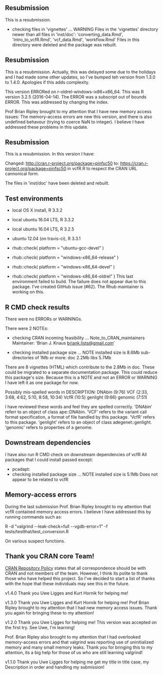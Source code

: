 

## Resubmission
This is a resubmission.

* checking files in 'vignettes' ... WARNING
Files in the 'vignettes' directory newer than all files in 'inst/doc':
  'converting_data.Rmd', 'intro_to_vcfR.Rmd', 'vcf_data.Rmd',
    'workflow.Rmd'
Files in this directory were deleted and the package was rebuilt.

## Resubmission
This is a resubmission.
Actually, this was delayed some due to the holidays and I had made some other updates, so I've bumped teh version from 1.3.0 to 1.4.0.
Apologies if this adds complexity.

This version ERRORed on r-oldrel-windows-ix86+x86_64.
This was R version 3.2.5 (2016-04-14).
The ERROR was a subscript out of bounds ERROR.
This was addressed by changing the index.

Prof Brian Ripley brought to my attention that I have new memory access issues:
The memory-access errors are new this version, and there is also undefined behavour (trying to coerce NaN to integer).
I believe I have addressed these problems in this update.

## Resubmission
This is a resubmission. In this version I have:

Changed:
http://cran.r-project.org/package=pinfsc50
to:
https://cran.r-project.org/package=pinfsc50
in vcfR.R to respect the CRAN URL cannonical form.

The files in 'inst/doc' have been deleted and rebuilt.


## Test environments
* local OS X install, R 3.3.2
* local ubuntu 16.04 LTS, R 3.3.2
* local ubuntu 16.04 LTS, R 3.2.5
* ubuntu 12.04 (on travis-ci), R 3.3.1
* rhub::check( platform = "ubuntu-gcc-devel" )
* rhub::check( platform = "windows-x86_64-release" )
* rhub::check( platform = "windows-x86_64-devel" )

* rhub::check( platform = "windows-x86_64-oldrel" ) 
This last environment failed to build.
The failure does not appear due to this package.
I've created GitHub issue (#62).
The Rhub maintainer is working on this.


## R CMD check results
There were no ERRORs or WARNINGs. 

There were 2 NOTEs:

* checking CRAN incoming feasibility ... Note_to_CRAN_maintainers
Maintainer: ‘Brian J. Knaus <briank.lists@gmail.com>’

* checking installed package size ... NOTE
  installed size is  8.6Mb
  sub-directories of 1Mb or more:
    doc    2.2Mb
    libs   5.7Mb

There are 8 vignettes (HTML) which contribute to the 2.8Mb in doc.
These could be migrated to a separate documentation package.
This could reduce this package's size.
Because this is a NOTE and not an ERROR or WARNING I have left it as one package for now.


Possibly mis-spelled words in DESCRIPTION:
  DNAbin (9:76)
  VCF (2:33, 3:68, 4:62, 5:10, 8:58, 10:34)
  VcfR (10:5)
  genlight (9:66)
  genomic (7:51)

I have reviewed these words and feel they are spelled correctly.
'DNAbin' referr to an object of class ape::DNAbin.
'VCF' refers to the variant call format specification, a format of file handled by this package.
'VcfR' refers to this package.
'genlight' refers to an object of class adegenet::genlight.
'genomic' refers to properties of a genome.


## Downstream dependencies

I have also run R CMD check on downstream dependencies of vcfR
All packages that I could install passed except:

* pcadapt: 
* checking installed package size ... NOTE
  installed size is  5.1Mb
Does not appear to be related to vcfR


## Memory-access errors

During the last submission Prof. Brian Ripley brought to my attention that vcfR contained memory access errors.
I believe I have addressed this by running commands such as:

R -d "valgrind --leak-check=full --vgdb-error=1" -f tests/testthat/test_conversion.R

On various suspect functions.


## Thank you CRAN core Team!

[CRAN Repository Policy](https://cran.r-project.org/web/packages/policies.html) states that all correspondence should be with CRAN and not members of the team.
However, I think its polite to thank those who have helped this project.
So I've decided to start a list of thanks with the hope that these individuals may see this in the future.

v1.4.0 Thank you Uwe Ligges and Kurt Hornik for helping me!

v1.3.0 Thank you Uwe Ligges and Kurt Hornik for helping me!
Prof Brian Ripley brought to my attention that I had new memory access issues.
Thank you again for bringing these to my attention!

v1.2.0 Thank you Uwe Ligges for helping me!
This version was accepted on the first try.
See Uwe, I'm learning!

Prof. Brian Ripley also brought to my attention that I had overlooked memory-access errors and that valgrind was reporting use of uninitialized memory and many small memory leaks.
Thank you for bringing this to my attention, its a big help for those of us who are still learning valgrind!

v1.1.0 Thank you Uwe Ligges for helping me get my title in title case, my Description in order and handling my submission!

